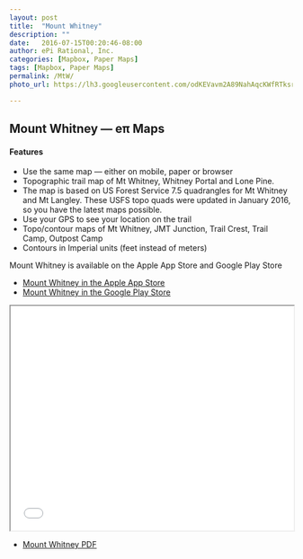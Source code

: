 ```yaml
---
layout: post
title:  "Mount Whitney"
description: ""
date:   2016-07-15T00:20:46-08:00
author: ePi Rational, Inc.
categories: [Mapbox, Paper Maps]
tags: [Mapbox, Paper Maps]
permalink: /MtW/
photo_url: https://lh3.googleusercontent.com/odKEVavm2A89NahAqcKWfRTksrGtVJO9SdfN41hSjL2Brz0rXDXh-tkmRcSvRDifFjA=h150

---
```

## Mount Whitney — eπ Maps

#### Features
* Use the same map — either on mobile, paper or browser
* Topographic trail map of Mt Whitney, Whitney Portal and Lone Pine.
* The map is based on US Forest Service 7.5 quadrangles for Mt Whitney and Mt Langley. These USFS topo quads were updated in January 2016, so you have the latest maps possible.
* Use your GPS to see your location on the trail
* Topo/contour maps of Mt Whitney, JMT Junction, Trail Crest, Trail Camp, Outpost Camp
* Contours in Imperial units (feet instead of meters)

Mount Whitney is available on the Apple App Store and Google Play Store

* [Mount Whitney in the Apple App Store][ios]  
* [Mount Whitney in the Google Play Store][android]

<iframe width = "100%" height = "400" src="/MtW/map">
  <p>Your browser does not support iframes.</p>
</iframe>

* [Mount Whitney PDF][FSTopo]

[ios]:  https://itunes.apple.com/us/app/mt-whitney-ep-maps/id1133292347?mt=8
[android]:  https://play.google.com/store/apps/details?id=com.roblabs.papermaps.whitney

[tsg]:  http://www.timestampgenerator.com

[FSTopo]:  http://data.fs.usda.gov/geodata/rastergateway/data/36118/fstopo/363011815_Mount_Whitney_FSTopo.pdf
